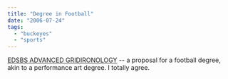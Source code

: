 ```yaml
---
title: "Degree in Football"
date: "2006-07-24"
tags: 
  - "buckeyes"
  - "sports"
---
```


[EDSBS ADVANCED GRIDIRONOLOGY](http://www.everydayshouldbesaturday.com/?p=2301 "EDSBS ? Archive ? ADVANCED GRIDIRONOLOGY") -- a proposal for a football degree, akin to a performance art degree. I totally agree.
